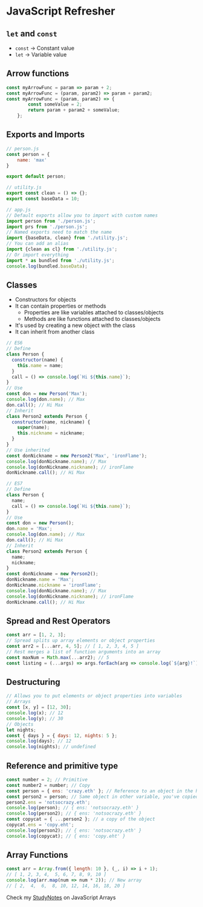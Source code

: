# JavaScript Refresher

## `let` and `const`

-   `const` -> Constant value
-   `let` -> Variable value

## Arrow functions

```JavaScript
const myArrowFunc = param => param + 2;
const myArrowFunc = (param, param2) => param + param2;
const myArrowFunc = (param, param2) => {
        const someValue = 2;
        return param + param2 + someValue;
    };
```

## Exports and Imports

```JavaScript
// person.js
const person = {
    name: 'max'
}

export default person;
```

```JavaScript
// utility.js
export const clean = () => {};
export const baseData = 10;
```

```JavaScript
// app.js
// Default exports allow you to import with custom names
import person from './person.js';
import prs from './person.js';
// Named exports need to match the name
import {baseData, clean} from './utility.js';
// You can add an alias
import {clean as cl} from './utility.js';
// Or import everything
import * as bundled from './utility.js';
console.log(bundled.baseData);
```

## Classes

-   Constructors for objects
-   It can contain properties or methods
    -   Properties are like variables attached to classes/objects
    -   Methods are like functions attached to classes/objects
-   It's used by creating a new object with the class
-   It can inherit from another class

```JavaScript
// ES6
// Define
class Person {
  constructor(name) {
    this.name = name;
  }
  call = () => console.log(`Hi ${this.name}`);
}
// Use
const don = new Person('Max');
console.log(don.name); // Max
don.call(); // Hi Max
// Inherit
class Person2 extends Person {
  constructor(name, nickname) {
    super(name);
    this.nickname = nickname;
  }
}
// Use inherited
const donNickname = new Person2('Max', 'ironFlame');
console.log(donNickname.name); // Max
console.log(donNickname.nickname); // ironFlame
donNickname.call(); // Hi Max
```

```JavaScript
// ES7
// Define
class Person {
  name;
  call = () => console.log(`Hi ${this.name}`);
}
// Use
const don = new Person();
don.name = 'Max';
console.log(don.name); // Max
don.call(); // Hi Max
// Inherit
class Person2 extends Person {
  name;
  nickname;
}
const donNickname = new Person2();
donNickname.name = 'Max';
donNickname.nickname = 'ironFlame';
console.log(donNickname.name); // Max
console.log(donNickname.nickname); // ironFlame
donNickname.call(); // Hi Max
```

## Spread and Rest Operators

```JavaScript
const arr = [1, 2, 3];
// Spread splits up array elements or object properties
const arr2 = [...arr, 4, 5]; // [ 1, 2, 3, 4, 5 ]
// Rest merges a list of function arguments into an array
const maxNum = Math.max(...arr2); // 5
const listing = (...args) => args.forEach(arg => console.log(`${arg}!`));
```

## Destructuring

```JavaScript
// Allows you to put elements or object properties into variables
// Arrays
const [x, y] = [12, 30];
console.log(x); // 12
console.log(y); // 30
// Objects
let nights;
const { days } = { days: 12, nights: 5 };
console.log(days); // 12
console.log(nights); // undefined
```

## Reference and primitive type

```JavaScript
const number = 2; // Primitive
const number2 = number; // Copy
const person = { ens: 'crazy.eth' }; // Reference to an object in the heap
const person2 = person; // Same object in other variable, you've copied the pointer not the value
person2.ens = 'notsocrazy.eth';
console.log(person); // { ens: 'notsocrazy.eth' }
console.log(person2); // { ens: 'notsocrazy.eth' }
const copycat = { ...person2 }; // a copy of the object
copycat.ens = 'copy.eht';
console.log(person2); // { ens: 'notsocrazy.eth' }
console.log(copycat); // { ens: 'copy.eht' }
```

## Array Functions

```JavaScript
const arr = Array.from({ length: 10 }, (_, i) => i + 1);
// [ 1, 2, 3, 4,  5, 6, 7, 8, 9, 10 ]
console.log(arr.map(num => num * 2)); // New array
// [ 2,  4,  6,  8, 10, 12, 14, 16, 18, 20 ]
```

Check my [StudyNotes](../001-javascript-lalo.md) on JavaScript Arrays
